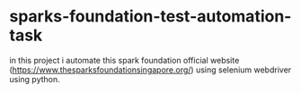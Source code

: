 # sparks-foundation-test-automation-task
in this project i automate this spark foundation official website (https://www.thesparksfoundationsingapore.org/) using selenium webdriver using python.
